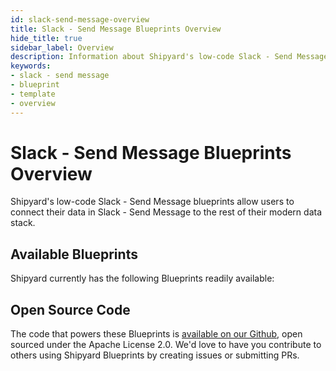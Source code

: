 ```yaml
---
id: slack-send-message-overview
title: Slack - Send Message Blueprints Overview
hide_title: true
sidebar_label: Overview
description: Information about Shipyard's low-code Slack - Send Message templates.
keywords:
- slack - send message
- blueprint
- template
- overview
---
```


# Slack - Send Message Blueprints Overview

Shipyard's low-code Slack - Send Message blueprints allow users to connect their data in Slack - Send Message to the rest of their modern data stack.

## Available Blueprints
Shipyard currently has the following Blueprints readily available: 

## Open Source Code
The code that powers these Blueprints is [available on our Github](None), open sourced under the Apache License 2.0. We'd love to have you contribute to others using Shipyard Blueprints by creating issues or submitting PRs.

